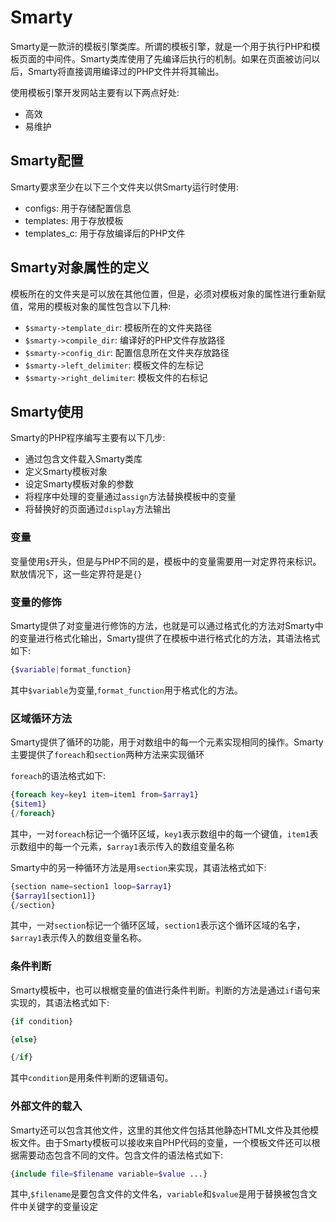 # Smarty

Smarty是一款浒的模板引擎类库。所谓的模板引擎，就是一个用于执行PHP和模板页面的中间件。Smarty类库使用了先编译后执行的机制。如果在页面被访问以后，Smarty将直接调用编译过的PHP文件并将其输出。

使用模板引擎开发网站主要有以下两点好处:

- 高效
- 易维护

## Smarty配置

Smarty要求至少在以下三个文件夹以供Smarty运行时使用:

- configs: 用于存储配置信息
- templates: 用于存放模板
- templates_c: 用于存放编译后的PHP文件

## Smarty对象属性的定义

模板所在的文件夹是可以放在其他位置，但是，必须对模板对象的属性进行重新赋值，常用的模板对象的属性包含以下几种:

- `$smarty->template_dir`: 模板所在的文件夹路径
- `$smarty->compile_dir`: 编译好的PHP文件存放路径
- `$smarty->config_dir`: 配置信息所在文件夹存放路径
- `$smarty->left_delimiter`: 模板文件的左标记
- `$smarty->right_delimiter`: 模板文件的右标记

## Smarty使用

Smarty的PHP程序编写主要有以下几步:
- 通过包含文件载入Smarty类库
- 定义Smarty模板对象
- 设定Smarty模板对象的参数
- 将程序中处理的变量通过`assign`方法替换模板中的变量
- 将替换好的页面通过`display`方法输出

### 变量

变量使用`$`开头，但是与PHP不同的是，模板中的变量需要用一对定界符来标识。默放情况下，这一些定界符是是`{}`

### 变量的修饰

Smarty提供了对变量进行修饰的方法，也就是可以通过格式化的方法对Smarty中的变量进行格式化输出，Smarty提供了在模板中进行格式化的方法，其语法格式如下:

```PHP
{$variable|format_function}
```

其中`$variable`为变量,`format_function`用于格式化的方法。

### 区域循环方法

Smarty提供了循环的功能，用于对数组中的每一个元素实现相同的操作。Smarty主要提供了`foreach`和`section`两种方法来实现循环

`foreach`的语法格式如下:

```PHP
{foreach key=key1 item=item1 from=$array1}
{$item1}
{/foreach}
```

其中，一对`foreach`标记一个循环区域，`key1`表示数组中的每一个键值，`item1`表示数组中的每一个元素，`$array1`表示传入的数组变量名称

Smarty中的另一种循环方法是用`section`来实现，其语法格式如下:

```PHP
{section name=section1 loop=$array1}
{$array1[section1]}
{/section}
```

其中，一对`section`标记一个循环区域，`section1`表示这个循环区域的名字，`$array1`表示传入的数组变量名称。

### 条件判断

Smarty模板中，也可以根椐变量的值进行条件判断。判断的方法是通过`if`语句来实现的，其语法格式如下:

```PHP
{if condition}

{else}

{/if}
```

其中`condition`是用条件判断的逻辑语句。

### 外部文件的载入

Smarty还可以包含其他文件，这里的其他文件包括其他静态HTML文件及其他模板文件。由于Smarty模板可以接收来自PHP代码的变量，一个模板文件还可以根据需要动态包含不同的文件。包含文件的语法格式如下:

```PHP
{include file=$filename variable=$value ...}
```

其中,`$filename`是要包含文件的文件名，`variable`和`$value`是用于替换被包含文件中关键字的变量设定
